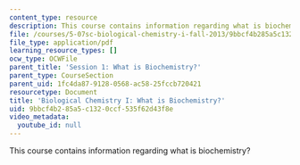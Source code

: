 ```yaml
---
content_type: resource
description: This course contains information regarding what is biochemistry?
file: /courses/5-07sc-biological-chemistry-i-fall-2013/9bbcf4b285a5c1320ccf535f62d43f8e_MIT5_07SCF13_Lec1.pdf
file_type: application/pdf
learning_resource_types: []
ocw_type: OCWFile
parent_title: 'Session 1: What is Biochemistry?'
parent_type: CourseSection
parent_uid: 1fc4da87-9128-0568-ac58-25fccb720421
resourcetype: Document
title: 'Biological Chemistry I: What is Biochemistry?'
uid: 9bbcf4b2-85a5-c132-0ccf-535f62d43f8e
video_metadata:
  youtube_id: null
---
```

This course contains information regarding what is biochemistry?

